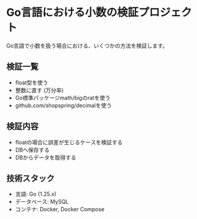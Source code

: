 # Go言語における小数の検証プロジェクト

Go言語で小数を扱う場合における、いくつかの方法を検証します。

## 検証一覧

- float型を使う
- 整数に直す (万分率)
- Go標準パッケージmath/bigのratを使う
- github.com/shopspring/decimalを使う

## 検証内容

- floatの場合に誤差が生じるケースを検証する
- DBへ保存する
- DBからデータを取得する

## 技術スタック

- 言語: Go (1.25.x)
- データベース: MySQL
- コンテナ: Docker, Docker Compose
